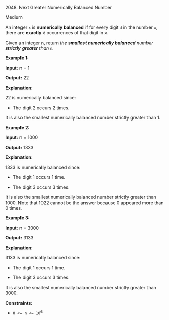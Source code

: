 2048\. Next Greater Numerically Balanced Number

Medium

An integer `x` is **numerically balanced** if for every digit `d` in the number `x`, there are **exactly** `d` occurrences of that digit in `x`.

Given an integer `n`, return _the **smallest numerically balanced** number **strictly greater** than_ `n`_._

**Example 1:**

**Input:** n = 1

**Output:** 22

**Explanation:** 

22 is numerically balanced since: 

- The digit 2 occurs 2 times. 
  
It is also the smallest numerically balanced number strictly greater than 1.

**Example 2:**

**Input:** n = 1000

**Output:** 1333

**Explanation:** 

1333 is numerically balanced since:

- The digit 1 occurs 1 time. 

- The digit 3 occurs 3 times. 
  
It is also the smallest numerically balanced number strictly greater than 1000. Note that 1022 cannot be the answer because 0 appeared more than 0 times.

**Example 3:**

**Input:** n = 3000

**Output:** 3133

**Explanation:** 

3133 is numerically balanced since: 

- The digit 1 occurs 1 time. 

- The digit 3 occurs 3 times. 
  
It is also the smallest numerically balanced number strictly greater than 3000.

**Constraints:**

*   <code>0 <= n <= 10<sup>6</sup></code>